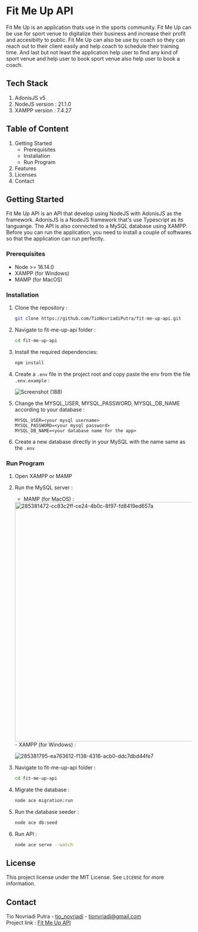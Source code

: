 # Fit Me Up API

Fit Me Up is an application thats use in the sports community. Fit Me Up can be use for sport venue to digitalize their business and increase their profit and accesibilty to public. Fit Me Up can also be use by coach so they can reach out to their client easily and help coach to schedule their training time. And last but not least the application help user to find any kind of sport venue and help user to book sport venue also help user to book a coach.

## Tech Stack
1. AdonisJS v5
2. NodeJS version : 21.1.0
3. XAMPP version : 7.4.27

## Table of Content
1. Getting Started
   - Prerequisites
   - Installation
   - Run Program
2. Features
3. Licenses
4. Contact

## Getting Started
Fit Me Up API is an API that develop using NodeJS with AdonisJS as the framework. AdonisJS is a NodeJS framework that's use Typescript as its languange. The API is also connected to a MySQL database using XAMPP. Before you can run the application, you need to install a couple of softwares so that the application can run perfectly.

### Prerequisites
- Node >= 16.14.0
- XAMPP (for Windows)
- MAMP (for MacOS)

### Installation
1. Clone the repository :
   
   ```bash
   git clone https://github.com/TioNovriadiPutra/fit-me-up-api.git
2. Navigate to fit-me-up-api folder :

   ```bash
   cd fit-me-up-api
3. Install the required dependencies:

   ```bash
   npm install
4. Create a `.env` file in the project root and copy paste the env from the file `.env.example` :

   ![Screenshot (188)](https://github.com/TioNovriadiPutra/fit-me-up-api/assets/129643417/37b2f7c6-bfdc-440c-adeb-806cc1ed976a)
5. Change the MYSQL_USER, MYSQL_PASSWORD, MYSQL_DB_NAME according to your database :

      ```env
   MYSQL_USER=<your mysql username>
   MYSQL_PASSWORD=<your mysql password>
   MYSQL_DB_NAME=<your database name for the app>
6. Create a new database directly in your MySQL with the name same as the `.env`

### Run Program
1. Open XAMPP or MAMP
2. Run the MySQL server :
    - MAMP (for MacOS) :

    <img width="648" alt="285381472-cc83c2ff-ce24-4b0c-8f97-fd8419ed657a" src="https://github.com/TioNovriadiPutra/fit-me-up-api/assets/129643417/9c061206-96c7-4e22-9151-50071f1a9fda">
    - XAMPP (for Windows) :

     ![285381795-ea763612-f138-4316-acb0-ddc7dbd44fe7](https://github.com/TioNovriadiPutra/fit-me-up-api/assets/129643417/80934e94-0b35-4a89-84f9-1413c83d1f05)
3. Navigate to fit-me-up-api folder :

   ```bash
   cd fit-me-up-api
4. Migrate the database :

   ```bash
   node ace migration:run
5. Run the database seeder :

   ```bash
   node ace db:seed
6. Run API :

   ```bash
   node ace serve --watch

## License
This project license under the MIT License. See 
`LICENSE`
for more information.

## Contact
Tio Novriadi Putra - [tio_novriadi](https://instagram.com/tio_novriadi) - [tionvriadi@gmail.com](mailto:tionvriadi@gmail.com)  
Project link : [Fit Me Up API](https://github.com/TioNovriadiPutra/fit-me-up-api)

